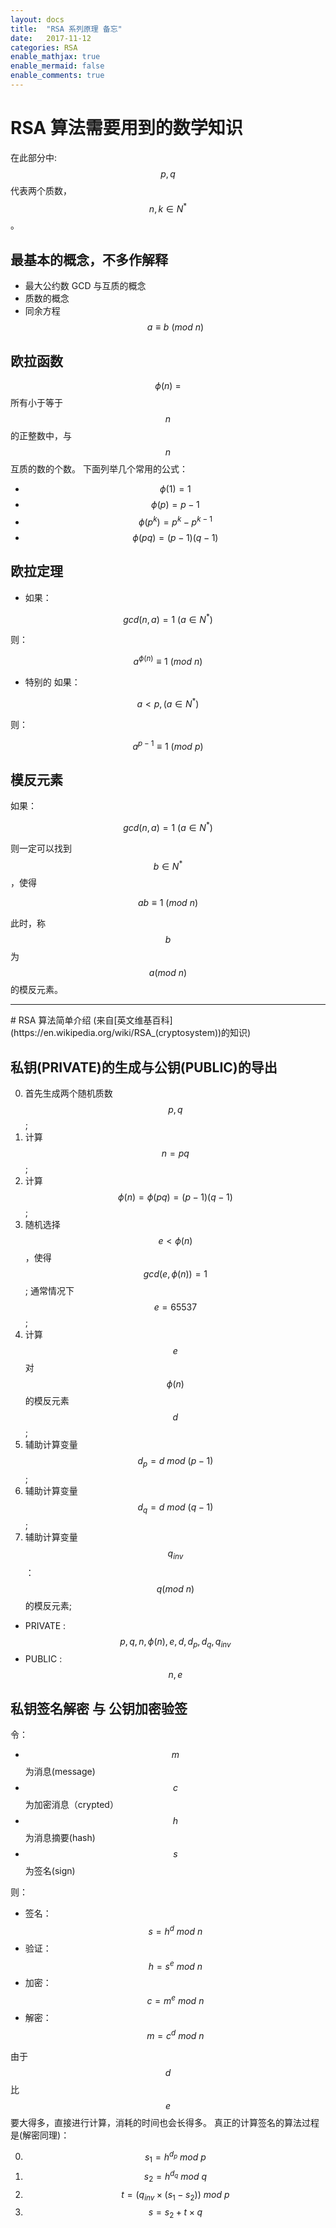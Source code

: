 ```yaml
---
layout: docs
title:  "RSA 系列原理 备忘"
date:   2017-11-12
categories: RSA
enable_mathjax: true
enable_mermaid: false
enable_comments: true
---
```


# RSA 算法需要用到的数学知识

在此部分中: $$p, q$$ 代表两个质数，$$n, k \in N^*$$。

## 最基本的概念，不多作解释
+ 最大公约数 GCD 与互质的概念
+ 质数的概念
+ 同余方程 $$ a \equiv b\ (mod\ n) $$

## 欧拉函数
$$\phi(n)\ =$$ 所有小于等于$$n$$的正整数中，与$$n$$互质的数的个数。
下面列举几个常用的公式：
+ $$ \phi(1) = 1 $$
+ $$ \phi(p) = p - 1 $$
+ $$ \phi(p^k) = p^k - p^{k-1} $$
+ $$ \phi(pq) = (p-1)(q-1) $$

## 欧拉定理
+ 如果：

$$ gcd(n,a)=1\ (a \in N^*) $$

则：

$$ a^{\phi(n)} \equiv 1\ (mod\ n) $$

+ 特别的 如果：

$$ a < p , (a \in N^*)$$

则：

$$ a^{p-1} \equiv 1\ (mod\ p) $$

## 模反元素

如果：

$$ gcd(n,a)=1\ (a \in N^*) $$

则一定可以找到$$b \in N^*$$，使得

$$ ab \equiv 1\ (mod\ n) $$

此时，称$$b$$为$$a(mod\ n)$$的模反元素。

<hr>
# RSA 算法简单介绍 (来自[英文维基百科](https://en.wikipedia.org/wiki/RSA_(cryptosystem))的知识)

## 私钥(PRIVATE)的生成与公钥(PUBLIC)的导出

0. 首先生成两个随机质数$$p,q$$;
0. 计算$$n = pq$$;
0. 计算$$\phi(n)=\phi(pq)=(p-1)(q-1)$$;
0. 随机选择$$e<\phi(n)$$，使得$$gcd(e,\phi(n))=1$$;
   通常情况下 $$e=65537$$;
0. 计算$$e$$对$$\phi(n)$$的模反元素$$d$$;
0. 辅助计算变量$$ d_p=d\ mod\ (p-1) $$;
0. 辅助计算变量$$ d_q=d\ mod\ (q-1) $$;
0. 辅助计算变量$$ q_{inv} $$：$$q(mod\ n)$$的模反元素;

+ PRIVATE : $$p,q,n,\phi(n),e,d,d_p,d_q,q_{inv}$$
+ PUBLIC  : $$n,e$$

## 私钥签名解密 与 公钥加密验签
令：
- $$m$$为消息(message)
- $$c$$为加密消息（crypted）
- $$h$$为消息摘要(hash)
- $$s$$为签名(sign)

则：
+ 签名：$$s = h^d\ mod\ n$$
+ 验证：$$h = s^e\ mod\ n$$
+ 加密：$$c = m^e\ mod\ n$$
+ 解密：$$m = c^d\ mod\ n$$

由于$$d$$比$$e$$要大得多，直接进行计算，消耗的时间也会长得多。
真正的计算签名的算法过程是(解密同理)：

0. $$ s_1 = h^{d_p}\ mod\ p $$
0. $$ s_2 = h^{d_q}\ mod\ q $$
0. $$ t = ( q_{inv} \times (s_1-s_2))\ mod\ p$$
0. $$ s = s_2 + t \times q $$



